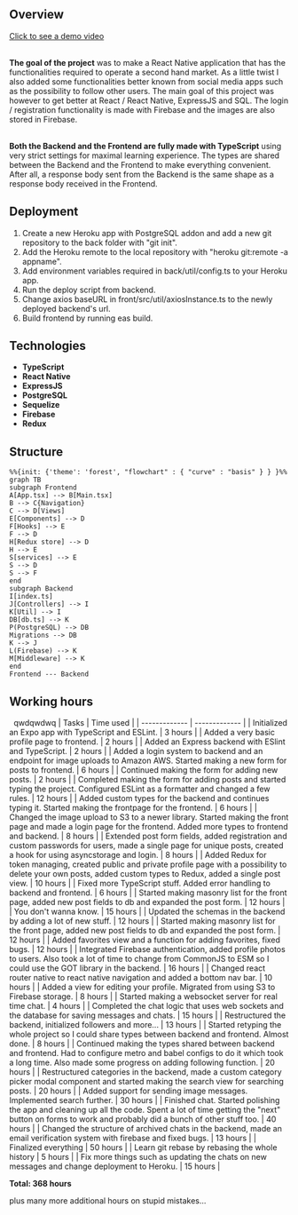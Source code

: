 <h2>Overview</h2>
<a href="https://www.youtube.com/watch?v=bIdBKF1wvfM">Click to see a demo video</a>
<br></br>

**The goal of the project** was to make a React Native application that has the functionalities required to operate a second hand market. As a little twist I also added some functionalities better known from social media apps such as the possibility to follow other users. The main goal of this project was however to get better at React / React Native, ExpressJS and SQL. The login / registration functionality is made with Firebase and the images are also stored in Firebase.
<br></br>

**Both the Backend and the Frontend are fully made with TypeScript** using very strict settings for maximal learning experience. The types are shared between the Backend and the Frontend to make everything convenient. After all, a response body sent from the Backend is the same shape as a response body received in the Frontend.

<h2>Deployment</h2>

1. Create a new Heroku app with PostgreSQL addon and add a new git repository to the back folder with "git init".
2. Add the Heroku remote to the local repository with "heroku git:remote -a appname".
3. Add environment variables required in back/util/config.ts to your Heroku app. 
4. Run the deploy script from backend.
5. Change axios baseURL in front/src/util/axiosInstance.ts to the newly deployed backend's url.
6. Build frontend by running eas build.

<h2>Technologies</h2>

* **TypeScript**
* **React Native**
* **ExpressJS**
* **PostgreSQL**
* **Sequelize**
* **Firebase**
* **Redux**

<h2>Structure</h2>

```mermaid
%%{init: {'theme': 'forest', "flowchart" : { "curve" : "basis" } } }%%
graph TB
subgraph Frontend
A[App.tsx] --> B[Main.tsx]
B --> C{Navigation}
C --> D[Views]
E[Components] --> D
F[Hooks] --> E
F --> D
H[Redux store] --> D
H --> E
S[services] --> E
S --> D
S --> F
end
subgraph Backend
I[index.ts]
J[Controllers] --> I
K[Util] --> I
DB[db.ts] --> K
P(PostgreSQL) --> DB
Migrations --> DB
K --> J
L(Firebase) --> K
M[Middleware] --> K
end
Frontend --- Backend
```

<h2>Working hours</h2>

&nbsp;
qwdqwdwq
| Tasks | Time used |
| ------------- | ------------- |
| Initialized an Expo app with TypeScript and ESLint. | 3 hours |
| Added a very basic profile page to frontend. | 2 hours |
| Added an Express backend with ESlint and TypeScript. | 2 hours |
| Added a login system to backend and an endpoint for image uploads to Amazon AWS. Started making a new form for posts to frontend. | 6 hours |
| Continued making the form for adding new posts. | 2 hours |
| Completed making the form for adding posts and started typing the project. Configured ESLint as a formatter and changed a few rules. | 12 hours |
| Added custom types for the backend and continues typing it. Started making the frontpage for the frontend. | 6 hours |
| Changed the image upload to S3 to a newer library. Started making the front page and made a login page for the frontend. Added more types to frontend and backend. | 8 hours |
| Extended post form fields, added registration and custom passwords for users, made a single page for unique posts, created a hook for using asyncstorage and login. | 8 hours |
| Added Redux for token managing, created public and private profile page with a possibility to delete your own posts, added custom types to Redux, added a single post view. | 10 hours |
| Fixed more TypeScript stuff. Added error handling to backend and frontend. | 6 hours |
| Started making masonry list for the front page, added new post fields to db and expanded the post form. | 12 hours |
| You don't wanna know. | 15 hours |
| Updated the schemas in the backend by adding a lot of new stuff. | 12 hours |
| Started making masonry list for the front page, added new post fields to db and expanded the post form. | 12 hours |
| Added favorites view and a function for adding favorites, fixed bugs. | 12 hours |
| Integrated Firebase authentication, added profile photos to users. Also took a lot of time to change from CommonJS to ESM so I could use the GOT library in the backend. | 16 hours |
| Changed react router native to react native navigation and added a bottom nav bar. | 10 hours |
| Added a view for editing your profile. Migrated from using S3 to Firebase storage. | 8 hours |
| Started making a websocket server for real time chat. | 4 hours |
| Completed the chat logic that uses web sockets and the database for saving messages and chats. | 15 hours |
| Restructured the backend, initialized followers and more... | 13 hours |
| Started retyping the whole project so I could share types between backend and frontend. Almost done. | 8 hours |
| Continued making the types shared between backend and frontend. Had to configure metro and babel configs to do it which took a long time. Also made some progress on adding following function. | 20 hours |
| Restructured categories in the backend, made a custom category picker modal component and started making the search view for searching posts. | 20 hours |
| Added support for sending image messages. Implemented search further. | 30 hours |
| Finished chat. Started polishing the app and cleaning up all the code. Spent a lot of time getting the "next" button on forms to work and probably did a bunch of other stuff too. | 40 hours |
| Changed the structure of archived chats in the backend, made an email verification system with firebase and fixed bugs. | 13 hours |
| Finalized everything | 50 hours |
| Learn git rebase by rebasing the whole history | 5 hours |
| Fix more things such as updating the chats on new messages and change deployment to Heroku. | 15 hours |

**Total: 368 hours**

plus many more additional hours on stupid mistakes...